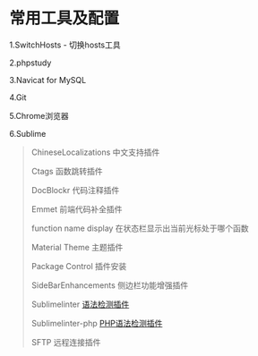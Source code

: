 # 常用工具及配置

1.SwitchHosts - 切换hosts工具

2.phpstudy

3.Navicat for MySQL

4.Git

5.Chrome浏览器

6.Sublime

> ChineseLocalizations 中文支持插件
>
> Ctags 函数跳转插件
>
> DocBlockr 代码注释插件
>
> Emmet 前端代码补全插件
>
> function name display 在状态栏显示出当前光标处于哪个函数
>
> Material Theme 主题插件
>
> Package Control 插件安装
>
> SideBarEnhancements 侧边栏功能增强插件
>
> Sublimelinter [语法检测插件](https%3A%2F%2Fgithub.com%2FSublimeLinter%2FSublimeLinter)
>
> Sublimelinter-php [PHP语法检测插件](https%3A%2F%2Fgithub.com%2FSublimeLinter%2FSublimeLinter-php)
>
> SFTP 远程连接插件